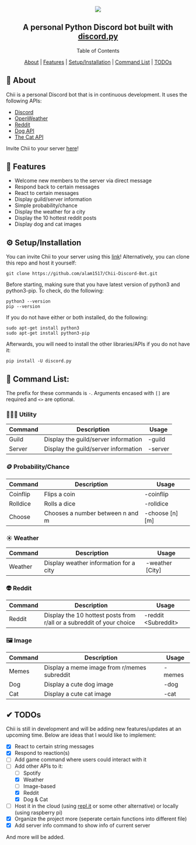 <h3 align="center">
  <a href="https://github.com/alam1517/Chii-Discord-Bot">
	  <img src=./images/Chii_Discord_Bot_Banner.png>
  </a>
</h3>

<h2 align="center">
  A personal Python Discord bot built with <a href="https://github.com/discord/discord-api-docs">discord.py</a>
</h2>

<p align="center"> Table of Contents </p>

<p align="center">
  <a href="https://github.com/alam1517/Chii-Discord-Bot/blob/main/README.md#-about">About</a> 
  | 
  <a href="https://github.com/alam1517/Chii-Discord-Bot/blob/main/README.md#-features">Features</a>
  | 
  <a href="https://github.com/alam1517/Chii-Discord-Bot/blob/main/README.md#-setupinstallation">Setup/Installation</a>
  | 
  <a href="https://github.com/alam1517/Chii-Discord-Bot/blob/main/README.md#-command-list">Command List</a>
  |
  <a href="https://github.com/alam1517/Chii-Discord-Bot/blob/main/README.md#-todos">TODOs</a>
</p>

## 📃 About
Chii is a personal Discord bot that is in continuous development. It uses the following APIs:
* [Discord](https://github.com/discord/discord-api-docs)
* [OpenWeather](https://openweathermap.org/current)
* [Reddit](https://github.com/reddit-archive/reddit)
* [Dog API](https://github.com/ElliottLandsborough/dog-ceo-api)
* [The Cat API](https://documenter.getpostman.com/view/5578104/RWgqUxxh)

Invite Chii to your server [here](https://discord.com/api/oauth2/authorize?client_id=788205742188003368&permissions=8&scope=bot)!

## 🔧 Features
* Welcome new members to the server via direct message
* Respond back to certain messages
* React to certain messages
* Display guild/server information
* Simple probability/chance
* Display the weather for a city
* Display the 10 hottest reddit posts
* Display dog and cat images

## ⚙ Setup/Installation
You can invite Chii to your server using this [link](https://discord.com/api/oauth2/authorize?client_id=788205742188003368&permissions=8&scope=bot)!
Alternatively, you can clone this repo and host it yourself:
```
git clone https://github.com/alam1517/Chii-Discord-Bot.git
```
Before starting, making sure that you have latest version of python3 and python3-pip.
To check, do the following:
```
python3 --version
pip --version
```
If you do not have either or both installed, do the following:
```
sudo apt-get install python3
sudo apt-get install python3-pip
```
Afterwards, you will need to install the other libraries/APIs if you do not have it:
```
pip install -U discord.py
```

## 🤖 Command List:
The prefix for these commands is `-`. Arguments encased with `[]` are required and `<>` are optional.

### 🧑‍🤝‍🧑 Utility
| Command | Description                          | Usage   |
|---------|--------------------------------------|---------|
| Guild   | Display the guild/server information | -guild  |
| Server  | Display the guild/server information | -server |

### 🪙 Probability/Chance 
| Command  | Description                      | Usage           |
|----------|----------------------------------|-----------------|
| Coinflip | Flips a coin                     | -coinflip       |
| Rolldice | Rolls a dice                     | -rolldice       |
| Choose   | Chooses a number between n and m | -choose [n] [m] |

### ☀ Weather
| Command | Description                            | Usage           |
|---------|----------------------------------------|-----------------|
| Weather | Display weather information for a city | -weather [City] |

### 👽 Reddit
| Command | Description                                                           | Usage                 |
|---------|-----------------------------------------------------------------------|-----------------------|
| Reddit  | Display the 10 hottest posts from r/all or a subreddit of your choice | -reddit \<Subreddit\> |
  
### 🖼 Image
| Command | Description                                 | Usage  |
|---------|---------------------------------------------|--------|
| Memes   | Display a meme image from r/memes subreddit | -memes |
| Dog     | Display a cute dog image                    | -dog   |
| Cat     | Display a cute cat image                    | -cat   |

## ✔ TODOs
Chii is still in development and will be adding new features/updates at an upcoming time.
Below are ideas that I would like to implement:
- [x] React to certain string messages
- [x] Respond to reaction(s)
- [ ] Add game command where users could interact with it
- [ ] Add other APIs to it:
  - [ ] Spotify
  - [x] Weather
  - [ ] Image-based
  - [x] Reddit
  - [x] Dog & Cat
- [ ] Host it in the cloud (using [repl.it](https://repl.it) or some other alternative) or locally (using raspberry pi)
- [x] Organize the project more (seperate certain functions into different file)
- [x] Add server info command to show info of current server

And more will be added.
